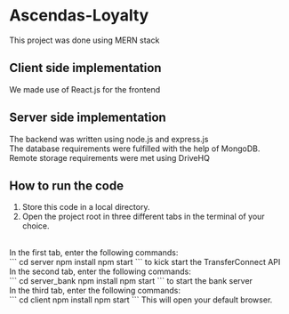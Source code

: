 # Ascendas-Loyalty
This project was done using MERN stack
## Client side implementation
We made use of React.js for the frontend 
## Server side implementation
The backend was written using node.js and express.js<br/>
The database requirements were fulfilled with the help of MongoDB. <br />
Remote storage requirements were met using DriveHQ
## How to run the code
1. Store this code in a local directory.
2. Open the project root in three different tabs in the terminal of your choice.
<br/>
In the first tab, enter the following commands:<br>
```
cd server
npm install
npm start
```
to kick start the TransferConnect API <br/>
In the second tab, enter the following commands:<br>
```
cd server_bank
npm install
npm start
```
to start the bank server<br/>
In the third tab, enter the following commands:<br>
```
cd client
npm install
npm start
```
This will open your default browser. <br>
